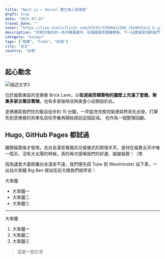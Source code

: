 ```yaml
---
title: "Nest.js + Vercel 建立個人部落格"
draft: true
date: "2025-07-15"
travel_date: ""
cover: "https://live.staticflickr.com/65535/53990421200_19a9842ac2_b.jpg"
description: "欣賞完莫內的一系列睡蓮畫作，從橘園美術館離開後，下一站便是登頂凱旋門。"
category: "essays"
tags: ["隨筆", "Code", "前端"]
city: "台北"
country: "台灣"
---
```


## 起心動念

![描述文字3](https://live.staticflickr.com/65535/54011059145_faf17102f7_b.jpg)

位於倫敦東區的塗鴉巷 Brick Lane，以**街道兩旁建築物的牆壁上充滿了塗鴉，聚集多家古著店著稱**，也有多家咖啡店與美食小店開設於此。

塗鴉巷距我們住的飯店徒步約 15 分鐘，一早盥洗完換完裝便與然哥先出發，打算先到塗鴉巷的貝果名店吃早餐再開始探訪這個區域。
也作為一個整理回顧。

## Hugo, GitHub Pages 都試過

離開倫敦後才發現，去白金漢宮看閱兵交接儀式的那個半天，是待在倫敦五天中唯一陰天，沒有大太陽的時候，真的再次感嘆我們的好運，謝謝倫敦！（笑

因為議會大廈距離白金漢宮不遠，我們便先搭 Tube 到 Westminster 站下車，一出站大笨鐘 Big Ben 就站在前方跟我們說早安！

大笨鐘
- 大笨鐘一
- 大笨鐘二
- 大笨鐘三
  
---

大笨鐘
1. 大笨鐘一
2. 大笨鐘二
3. 大笨鐘三

> 這是一段引言
